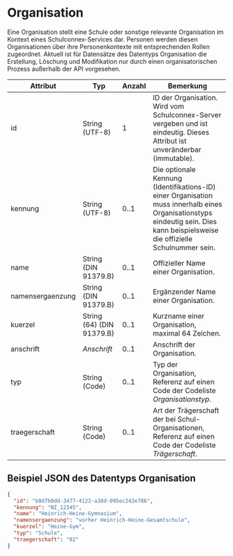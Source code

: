 # Organisation

Eine Organisation stellt eine Schule oder sonstige relevante Organisation im Kontext eines
Schulconnex-Services dar. Personen werden diesen Organisationen über ihre Personenkontexte mit
entsprechenden Rollen zugeordnet. Aktuell ist für Datensätze des Datentyps Organisation die Erstellung,
Löschung und Modifikation nur durch einen organisatorischen Prozess außerhalb der API vorgesehen.

Attribut | Typ | Anzahl | Bemerkung
--- | --- | --- | ---
id | String (UTF-8) | 1 | ID der Organisation. Wird vom Schulconnex-Server vergeben und ist eindeutig. Dieses Attribut ist unveränderbar (immutable).
kennung | String (UTF-8) | 0..1 | Die optionale Kennung (Identifikations-ID) einer Organisation muss innerhalb eines Organisationstyps eindeutig sein. Dies kann beispielsweise die offizielle Schulnummer sein.
name | String (DIN 91379.B) | 0..1 | Offizieller Name einer Organisation.
namensergaenzung | String (DIN 91379.B) | 0..1 | Ergänzender Name einer Organisation.
kuerzel | String (64) (DIN 91379.B) | 0..1 | Kurzname einer Organisation, maximal 64 Zeichen.
anschrift | *Anschrift* | 0..1 | Anschrift der Organisation.
typ | String (Code) | 0..1 | Typ der Organisation, Referenz auf einen Code der Codeliste *Organisationstyp*.
traegerschaft | String (Code) | 0..1 | Art der Trägerschaft der bei Schul-Organisationen,  Referenz auf einen Code der Codeliste *Trägerschaft*.

## Beispiel JSON des Datentyps Organisation

```json
{
  "id": "b0d7b0dd-3477-4122-a38d-095ec242e786",
  "kennung": "NI_12345",
  "name": "Heinrich-Heine-Gymnasium",
  "namensergaenzung": "vorher Heinrich-Heine-Gesamtschule",
  "kuerzel": "Heine-Gym",
  "typ": "Schule",
  "traegerschaft": "02"
}
```
